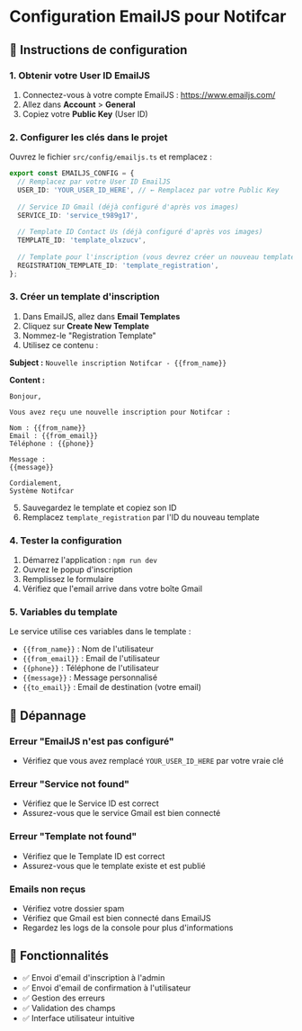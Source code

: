 # Configuration EmailJS pour Notifcar

## 📧 Instructions de configuration

### 1. Obtenir votre User ID EmailJS

1. Connectez-vous à votre compte EmailJS : https://www.emailjs.com/
2. Allez dans **Account** > **General**
3. Copiez votre **Public Key** (User ID)

### 2. Configurer les clés dans le projet

Ouvrez le fichier `src/config/emailjs.ts` et remplacez :

```typescript
export const EMAILJS_CONFIG = {
  // Remplacez par votre User ID EmailJS
  USER_ID: 'YOUR_USER_ID_HERE', // ← Remplacez par votre Public Key
  
  // Service ID Gmail (déjà configuré d'après vos images)
  SERVICE_ID: 'service_t989g17',
  
  // Template ID Contact Us (déjà configuré d'après vos images)
  TEMPLATE_ID: 'template_olxzucv',
  
  // Template pour l'inscription (vous devrez créer un nouveau template)
  REGISTRATION_TEMPLATE_ID: 'template_registration',
};
```

### 3. Créer un template d'inscription

1. Dans EmailJS, allez dans **Email Templates**
2. Cliquez sur **Create New Template**
3. Nommez-le "Registration Template"
4. Utilisez ce contenu :

**Subject :** `Nouvelle inscription Notifcar - {{from_name}}`

**Content :**
```
Bonjour,

Vous avez reçu une nouvelle inscription pour Notifcar :

Nom : {{from_name}}
Email : {{from_email}}
Téléphone : {{phone}}

Message :
{{message}}

Cordialement,
Système Notifcar
```

5. Sauvegardez le template et copiez son ID
6. Remplacez `template_registration` par l'ID du nouveau template

### 4. Tester la configuration

1. Démarrez l'application : `npm run dev`
2. Ouvrez le popup d'inscription
3. Remplissez le formulaire
4. Vérifiez que l'email arrive dans votre boîte Gmail

### 5. Variables du template

Le service utilise ces variables dans le template :
- `{{from_name}}` : Nom de l'utilisateur
- `{{from_email}}` : Email de l'utilisateur
- `{{phone}}` : Téléphone de l'utilisateur
- `{{message}}` : Message personnalisé
- `{{to_email}}` : Email de destination (votre email)

## 🔧 Dépannage

### Erreur "EmailJS n'est pas configuré"
- Vérifiez que vous avez remplacé `YOUR_USER_ID_HERE` par votre vraie clé

### Erreur "Service not found"
- Vérifiez que le Service ID est correct
- Assurez-vous que le service Gmail est bien connecté

### Erreur "Template not found"
- Vérifiez que le Template ID est correct
- Assurez-vous que le template existe et est publié

### Emails non reçus
- Vérifiez votre dossier spam
- Vérifiez que Gmail est bien connecté dans EmailJS
- Regardez les logs de la console pour plus d'informations

## 📱 Fonctionnalités

- ✅ Envoi d'email d'inscription à l'admin
- ✅ Envoi d'email de confirmation à l'utilisateur
- ✅ Gestion des erreurs
- ✅ Validation des champs
- ✅ Interface utilisateur intuitive
